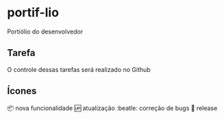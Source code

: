 # portif-lio
Portiólio do desenvolvedor
## Tarefa
O controle dessas tarefas será realizado no Github
## Ícones
:package: nova funcionalidade
:up: atualização
:beatle: correção de bugs
:checkered_flag: release